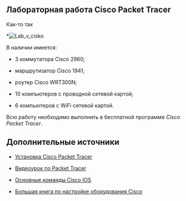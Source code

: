 ## Лабораторная работа Cisco Packet Tracer
Как-то так

*![Lab_v_cisko](https://user-images.githubusercontent.com/90576351/145637681-74bf6cc1-3306-42ea-ab14-ff58d9d4bf54.jpg)


В наличии имеется:

- 3 коммутатора Cisco 2960;

- маршрутизатор Cisco 1941; 

- роутер Cisco WRT300N;

- 10 компьютеров с проводной сетевой картой;

- 6 компьютеров с WiFi сетевой картой.

Всю работу необходимо выполнить в бесплатной программе *Cisco Packet Tracer*.


## Дополнительные источники

* [Установка Cisco Packet Tracer](https://linuxhint.com/install_packet_tracer_ubuntu_1804/)

* [Видеоурок по Packet Tracer](https://youtu.be/VqMeJ-WH4E0)

* [Основные команды Cisco IOS](https://www.netwrix.com/cisco_commands_cheat_sheet.html)

* [Большая книга по настройке оборудования Cisco](https://www.cisco.com/c/en/us/td/docs/ios/fundamentals/command/reference/cf_book.pdf)

